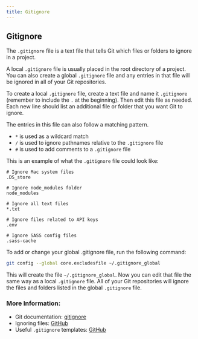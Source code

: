 ```yaml
---
title: Gitignore
---
```

## Gitignore

The `.gitignore` file is a text file that tells Git which files or folders to ignore in a project.

A local `.gitignore` file is usually placed in the root directory of a project. You can also create a global `.gitignore` file and any entries in that file will be ignored in all of your Git repositories.

To create a local `.gitignore` file, create a text file and name it `.gitignore` (remember to include the `.` at the beginning). Then edit this file as needed. Each new line should list an additional file or folder that you want Git to ignore.

The entries in this file can also follow a matching pattern.

* `*` is used as a wildcard match
* `/` is used to ignore pathnames relative to the `.gitignore` file
* `#` is used to add comments to a `.gitignore` file

This is an example of what the `.gitignore` file could look like:

```git
# Ignore Mac system files
.DS_store

# Ignore node_modules folder
node_modules

# Ignore all text files
*.txt

# Ignore files related to API keys
.env

# Ignore SASS config files
.sass-cache
```

To add or change your global .gitignore file, run the following command:
```bash
git config --global core.excludesfile ~/.gitignore_global
```
This will create the file `~/.gitignore_global`. Now you can edit that file the same way as a local `.gitignore` file. All of your Git repositories will ignore the files and folders listed in the global `.gitignore` file.

### More Information:
- Git documentation: <a href='https://git-scm.com/docs/gitignore' target='_blank' rel='nofollow'>gitignore</a>
- Ignoring files: <a href='https://help.github.com/articles/ignoring-files/' target='_blank' rel='nofollow'>GitHub</a>
- Useful `.gitignore` templates: <a href='https://github.com/github/gitignore' target='_blank' rel='nofollow'>GitHub</a>

